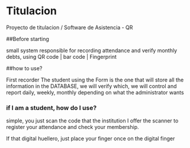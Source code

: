 # Titulacion
Proyecto de titulacion / Software de Asistencia - QR

##Before starting

small system responsible for recording attendance and verify monthly debts, using QR code | bar code | Fingerprint


##how to use?

First recorder The student using the Form is the one that will store all the information in the DATABASE, we will verify which, we will control and report daily, weekly, monthly depending on what the administrator wants



### if I am a student, how do I use?


simple, you just scan the code that the institution I offer the scanner to register your attendance and check your membership.

If that digital huellero, just place your finger once on the digital finger


